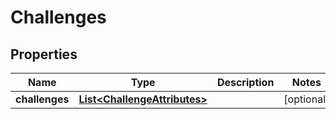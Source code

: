
# Challenges

## Properties
Name | Type | Description | Notes
------------ | ------------- | ------------- | -------------
**challenges** | [**List&lt;ChallengeAttributes&gt;**](ChallengeAttributes.md) |  |  [optional]



